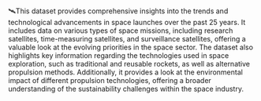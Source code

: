 🛰️This dataset provides comprehensive insights into the trends and technological advancements in space launches over the past 25 years. It includes data on various types of space missions, including research satellites, time-measuring satellites, and surveillance satellites, offering a valuable look at the evolving priorities in the space sector. The dataset also highlights key information regarding the technologies used in space exploration, such as traditional and reusable rockets, as well as alternative propulsion methods. Additionally, it provides a look at the environmental impact of different propulsion technologies, offering a broader understanding of the sustainability challenges within the space industry.
